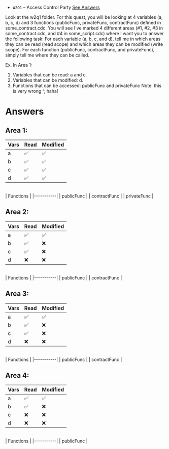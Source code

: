 - `W2Q1` – Access Control Party [See Answers](#answers)

Look at the w2q1 folder. For this quest, you will be looking at 4 variables (a, b, c, d) and 3 functions (publicFunc, privateFunc, contractFunc) defined in some_contract.cdc. You will see I've marked 4 different areas (#1, #2, #3 in some_contract.cdc, and #4 in some_script.cdc) where I want you to answer the following task: For each variable (a, b, c, and d), tell me in which areas they can be read (read scope) and which areas they can be modified (write scope). For each function (publicFunc, contractFunc, and privateFunc), simply tell me where they can be called.

Ex. In Area 1:

1. Variables that can be read: a and c.
2. Variables that can be modified: d.
3. Functions that can be accessed: publicFunc and privateFunc
   Note: this is very wrong ^, haha!

# Answers

## Area 1:

| Vars | Read | Modified |
| ---- | ---- | -------- |
| a    | ✅   | ✅       |
| b    | ✅   | ✅       |
| c    | ✅   | ✅       |
| d    | ✅   | ✅       |

\
| Functions |
|-----------|
| publicFunc |
| contractFunc |
| privateFunc |

## Area 2:

| Vars | Read | Modified |
| ---- | ---- | -------- |
| a    | ✅   | ✅       |
| b    | ✅   | ❌       |
| c    | ✅   | ❌       |
| d    | ❌   | ❌       |

\
| Functions |
|-----------|
| publicFunc |
| contractFunc |

## Area 3:

| Vars | Read | Modified |
| ---- | ---- | -------- |
| a    | ✅   | ✅       |
| b    | ✅   | ❌       |
| c    | ✅   | ❌       |
| d    | ❌   | ❌       |

\
| Functions |
|-----------|
| publicFunc |
| contractFunc |

## Area 4:

| Vars | Read | Modified |
| ---- | ---- | -------- |
| a    | ✅   | ✅       |
| b    | ✅   | ❌       |
| c    | ❌   | ❌       |
| d    | ❌   | ❌       |

\
| Functions |
|-----------|
| publicFunc |
